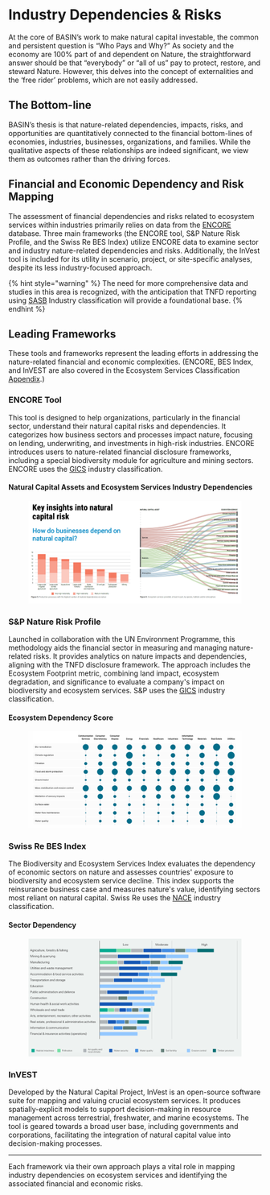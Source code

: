 # Industry Dependencies & Risks

At the core of BASIN’s work to make natural capital investable, the common and persistent question is “Who Pays and Why?” As society and the economy are 100% part of and dependent on Nature, the straightforward answer should be that “everybody” or “all of us” pay to protect, restore, and steward Nature. However, this delves into the concept of externalities and the ‘free rider’ problems, which are not easily addressed.

## The Bottom-line

BASIN’s thesis is that nature-related dependencies, impacts, risks, and opportunities are quantitatively connected to the financial bottom-lines of economies, industries, businesses, organizations, and families. While the qualitative aspects of these relationships are indeed significant, we view them as outcomes rather than the driving forces.

## Financial and Economic Dependency and Risk Mapping

The assessment of financial dependencies and risks related to ecosystem services within industries primarily relies on data from the [ENCORE](https://www.encorenature.org/en) database. Three main frameworks (the ENCORE tool, S\&P Nature Risk Profile, and the Swiss Re BES Index) utilize ENCORE data to examine sector and industry nature-related dependencies and risks. Additionally, the InVest tool is included for its utility in scenario, project, or site-specific analyses, despite its less industry-focused approach.

{% hint style="warning" %}
The need for more comprehensive data and studies in this area is recognized, with the anticipation that TNFD reporting using [SASB](industry-classifications.md#sasb-sustainability-accounting-standards-board) Industry classification will provide a foundational base.
{% endhint %}

## Leading Frameworks

These tools and frameworks represent the leading efforts in addressing the nature-related financial and economic complexities. (ENCORE, BES Index, and InVEST are also covered in the Ecosystem Services Classification [Appendix](../ecosystem-services-classification/).)

### ENCORE Tool

This tool is designed to help organizations, particularly in the financial sector, understand their natural capital risks and dependencies. It categorizes how business sectors and processes impact nature, focusing on lending, underwriting, and investments in high-risk industries. ENCORE introduces users to nature-related financial disclosure frameworks, including a special biodiversity module for agriculture and mining sectors. ENCORE uses the [GICS](industry-classifications.md#gics-global-industry-classification-standard) industry classification.

#### Natural Capital Assets and Ecosystem Services Industry Dependencies

<figure><img src="../../.gitbook/assets/encore - flow chart.png" alt=""><figcaption></figcaption></figure>

### S\&P Nature Risk Profile

Launched in collaboration with the UN Environment Programme, this methodology aids the financial sector in measuring and managing nature-related risks. It provides analytics on nature impacts and dependencies, aligning with the TNFD disclosure framework. The approach includes the Ecosystem Footprint metric, combining land impact, ecosystem degradation, and significance to evaluate a company's impact on biodiversity and ecosystem services. S\&P uses the [GICS](industry-classifications.md#gics-global-industry-classification-standard) industry classification.

#### Ecosystem Dependency Score

<figure><img src="../../.gitbook/assets/s&#x26;p.png" alt=""><figcaption></figcaption></figure>

### Swiss Re BES Index

The Biodiversity and Ecosystem Services Index evaluates the dependency of economic sectors on nature and assesses countries' exposure to biodiversity and ecosystem service decline. This index supports the reinsurance business case and measures nature's value, identifying sectors most reliant on natural capital. Swiss Re uses the [NACE](industry-classifications.md#nace-rev.-2-statistical-classification-of-economic-activities-in-the-european-community) industry classification.

#### Sector Dependency

<figure><img src="../../.gitbook/assets/swiss-re-bes-2.png" alt=""><figcaption></figcaption></figure>

### InVEST

Developed by the Natural Capital Project, InVest is an open-source software suite for mapping and valuing crucial ecosystem services. It produces spatially-explicit models to support decision-making in resource management across terrestrial, freshwater, and marine ecosystems. The tool is geared towards a broad user base, including governments and corporations, facilitating the integration of natural capital value into decision-making processes.

***

Each framework via their own approach plays a vital role in mapping industry dependencies on ecosystem services and identifying the associated financial and economic risks.
